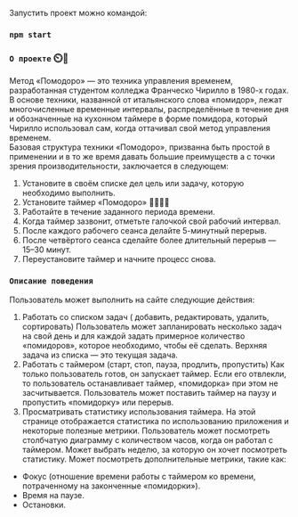 Запустить проект можно командой:
### `npm start`

### `О проекте` ⏲️🍅

Метод «Помодоро» — это техника управления временем, разработанная студентом 
колледжа Франческо Чирилло в 1980-х годах. В основе техники, названной от 
итальянского слова «помидор», лежат многочисленные временные интервалы, 
распределённые в течение дня и обозначенные на кухонном таймере в форме помидора, 
который Чирилло использовал сам, когда оттачивал свой метод управления временем.  
Базовая структура техники «Помодоро», призванна быть простой в применении и в то 
же время давать большие преимуществ а с точки зрения производительности, заключается в следующем: 

1) Установите в своём списке дел цель или задачу, которую необходимо выполнить.  
2) Установите таймер «Помодоро» 🍅🍅🍅🍅
3) Работайте в течение заданного периода времени.  
4) Когда таймер зазвонит, отметьте галочкой свой рабочий интервал.  
5) После каждого рабочего сеанса делайте 5-минутный перерыв.  
6) После четвёртого сеанса сделайте более длительный перерыв — 15–30 минут.  
7) Переустановите таймер и начните процесс снова.
   
### `Описание поведения`

Пользователь может выполнить на сайте следующие действия:
1) Работать со списком задач ( добавить, редактировать, удалить, сортировать)
Пользователь может запланировать несколько задач на свой день и для каждой 
задать примерное количество «помидоров», которое необходимо, чтобы её 
сделать. Верхняя задача из списка — это текущая задача.
2) Работать с таймером (старт, стоп, пауза, продлить, пропустить)
Как только пользователь готов, он запускает таймер. Если его отвлекли, то 
пользователь останавливает таймер, «помидорка» при этом не засчитывается. 
Пользователь может поставить таймер на паузу и пропустить «помидорку» или перерыв.
3) Просматривать статистику использования таймера.
На этой странице отображается статистика по использованию приложения и 
некоторые полезные метрики. Пользователь может посмотреть столбчатую 
диаграмму с количеством часов, когда он работал с таймером. Может выбрать 
неделю, за которую он хочет посмотреть статистику. Может посмотреть дополнительные метрики, такие как:
* Фокус (отношение времени работы с таймером ко времени, потраченному на законченные «помидорки»).  
* Время на паузе.  
* Остановки.



